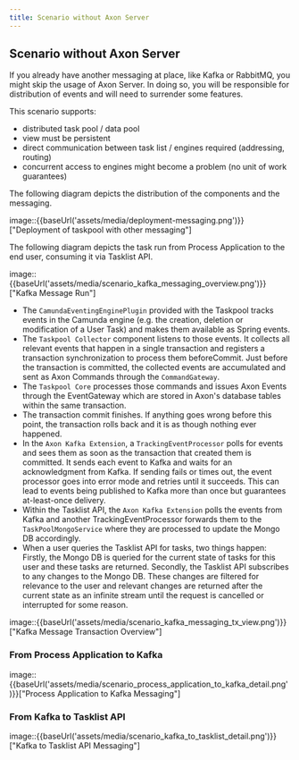 ```yaml
---
title: Scenario without Axon Server
---
```


## Scenario without Axon Server

If you already have another messaging at place, like Kafka or RabbitMQ, you might skip the usage of Axon Server. In doing so,
you will be responsible for distribution of events and will need to surrender some features.

This scenario supports:

-  distributed task pool / data pool
-  view must be persistent
-  direct communication between task list / engines required (addressing, routing)
-  concurrent access to engines might become a problem (no unit of work guarantees)

The following diagram depicts the distribution of the components and the messaging.

image::{{baseUrl('assets/media/deployment-messaging.png')}}["Deployment of taskpool with other messaging"]

The following diagram depicts the task run from Process Application to the end user, consuming it via Tasklist API.

image::{{baseUrl('assets/media/scenario_kafka_messaging_overview.png')}}["Kafka Message Run"]

- The `CamundaEventingEnginePlugin` provided with the Taskpool tracks events in the Camunda engine (e.g. the creation, deletion or modification of a User Task) and makes them available as Spring events.
- The `Taskpool Collector` component listens to those events. It collects all relevant events that happen in a single transaction and registers a transaction synchronization to process them beforeCommit. Just before the transaction is committed, the collected events are accumulated and sent as Axon Commands through the `CommandGateway`.
- The `Taskpool Core` processes those commands and issues Axon Events through the EventGateway which are stored in Axon's database tables within the same transaction.
- The transaction commit finishes. If anything goes wrong before this point, the transaction rolls back and it is as though nothing ever happened.
- In the `Axon Kafka Extension`, a `TrackingEventProcessor` polls for events and sees them as soon as the transaction that created them is committed. It sends each event to Kafka and waits for an acknowledgment from Kafka. If sending fails or times out, the event processor goes into error mode and retries until it succeeds. This can lead to events being published to Kafka more than once but guarantees at-least-once delivery.
- Within the Tasklist API, the `Axon Kafka Extension` polls the events from Kafka and another TrackingEventProcessor forwards them to the `TaskPoolMongoService` where they are processed to update the Mongo DB accordingly.
- When a user queries the Tasklist API for tasks, two things happen: Firstly, the Mongo DB is queried for the current state of tasks for this user and these tasks are returned. Secondly, the Tasklist API subscribes to any changes to the Mongo DB. These changes are filtered for relevance to the user and relevant changes are returned after the current state as an infinite stream until the request is cancelled or interrupted for some reason.

image::{{baseUrl('assets/media/scenario_kafka_messaging_tx_view.png')}}["Kafka Message Transaction Overview"]

### From Process Application to Kafka

image::{{baseUrl('assets/media/scenario_process_application_to_kafka_detail.png')}}["Process Application to Kafka Messaging"]

### From Kafka to Tasklist API

image::{{baseUrl('assets/media/scenario_kafka_to_tasklist_detail.png')}}["Kafka to Tasklist API Messaging"]
